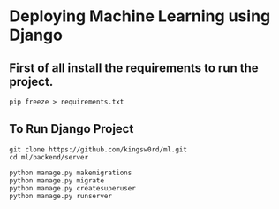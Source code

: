 # Deploying Machine Learning using Django

## First of all install the requirements to run the project.
```
pip freeze > requirements.txt
```
## To Run Django Project

```
git clone https://github.com/kingsw0rd/ml.git
cd ml/backend/server

python manage.py makemigrations
python manage.py migrate
python manage.py createsuperuser
python manage.py runserver
```
